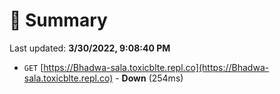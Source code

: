 # 📖 Summary
Last updated: **3/30/2022, 9:08:40 PM**

- `GET` [https://Bhadwa-sala.toxicblte.repl.co](https://Bhadwa-sala.toxicblte.repl.co) - **Down** (254ms)
